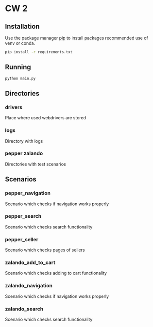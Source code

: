 # CW 2


## Installation

Use the package manager [pip](https://pip.pypa.io/en/stable/) to install packages recommended use of venv or conda.

```bash
pip install -r requirements.txt
```

## Running

```bash
python main.py
```

## Directories

### drivers
Place where used webdrivers are stored

### logs 
Directory with logs

### pepper zalando
Directories with test scenarios

## Scenarios

### pepper_navigation
Scenario which checks if navigation works properly 
### pepper_search
Scenario which checks search functionality
### pepper_seller
Scenario which checks pages of sellers
### zalando_add_to_cart
Scenario which checks adding to cart functionality 
### zalando_navigation
Scenario which checks if navigation works properly 
### zalando_search
Scenario which checks search functionality